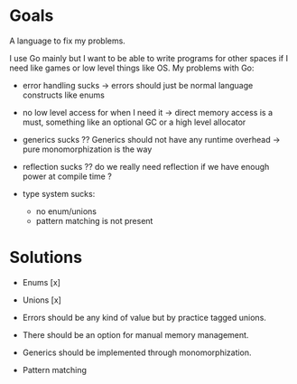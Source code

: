 # Goals
A language to fix my problems.<br>

I use Go mainly but I want to be able to write programs for other spaces if I need like games or low level things like OS.
My problems with Go:<br>

- error handling sucks -> errors should just be normal language constructs like enums

- no low level access for when I need it -> direct memory access is a must, something like an optional GC or a high level allocator

- generics sucks ?? Generics should not have any runtime overhead -> pure monomorphization is the way

- reflection sucks ?? do we really need reflection if we have enough power at compile time ?

- type system sucks:
	- no enum/unions
    - pattern matching is not present


# Solutions

- Enums [x]

- Unions [x]

- Errors should be any kind of value but by practice tagged unions.

- There should be an option for manual memory management.

- Generics should be implemented through monomorphization.

- Pattern matching
